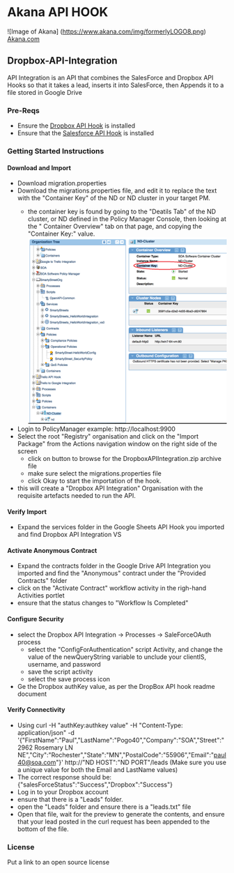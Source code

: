 # Akana API HOOK
![Image of Akana] 
(https://www.akana.com/img/formerlyLOGO8.png) 
[Akana.com](http://akana.com)

## Dropbox-API-Integration
API Integration is an API that combines the SalesForce and Dropbox API Hooks so that it takes a lead, inserts it into SalesForce, then Appends it to a file stored in Google Drive

### Pre-Reqs
- Ensure the [Dropbox API Hook](https://github.com/pogo61/Dropbox-API-Hook) is installed
- Ensure that the [Salesforce API Hook](https://github.com/pogo61/SalesForce-API-Hook) is installed 

### Getting Started Instructions
#### Download and Import
- Download migration.properties
- Download the migrations.properties file, and edit it to replace the <replace this with your key> text with the "Container Key" of the ND or ND cluster in your target PM.
    - the container key is found by going to the "Deatils Tab" of the ND cluster, or ND defined in the Policy Manager Console, then looking at the " Container Overview" tab on that page, and copying the "Container Key:" value. ![container key screenshot](https://github.com/pogo61/Google-Sheets-API-Integration/blob/master/Screen%20Shot%202015-03-18%20at%2011.24.45%20am.png "ND Container Key")
- Login to PolicyManager  example: http://localhost:9900
- Select the root "Registry" organisation and click on the "Import Package" from the Actions navigation window on the right side of the screen
  - click on button to browse for the DropboxAPIIntegration.zip archive file 
  - make sure select the migrations.properties file 
  - click Okay to start the importation of the hook.
- this will create a "Dropbox API Integration" Organisation with the requisite artefacts needed to run the API.

#### Verify Import
- Expand the services folder in the Google Sheets API Hook you imported and find Dropbox API Integration VS

#### Activate Anonymous Contract
- Expand the contracts folder in the Google Drive API Integration you imported and find the "Anonymous" contract under the "Provided Contracts" folder
- click on the "Activate Contract" workflow activity in the righ-hand Activities portlet
- ensure that the status changes to "Workflow Is Completed"

#### Configure Security
- select the Dropbox API Integration -> Processes -> SaleForceOAuth process
    - select the "ConfigForAuthentication" script Activity, and change the value of the newQueryString variable to unclude your clientIS, username, and password
    - save the script activity
    - select the save process icon
- Ge the Dropbox authKey value, as per the DropBox API hook readme document

#### Verify Connectivity
- Using 
    curl -H "authKey:authkey value" -H "Content-Type: application/json" -d '{"FirstName":"Paul","LastName":"Pogo40","Company":"SOA","Street":"2962 Rosemary LN NE","City":"Rochester","State":"MN","PostalCode":"55906","Email":"paul40@soa.com"}' http://"ND HOST":"ND PORT"/leads (Make sure you use a unique value for both the Email and LastName values)
- The correct response should be:
    {"salesForceStatus":"Success","Dropbox":"Success"}
- Log in to your Dropbox account
- ensure that there is a "Leads" folder.
- open the "Leads" folder and ensure there is a "leads.txt" file
- Open that file, wait for the preview to generate the contents, and ensure that your lead posted in the curl request has been appended to the bottom of the file.

### License
Put a link to an open source license
